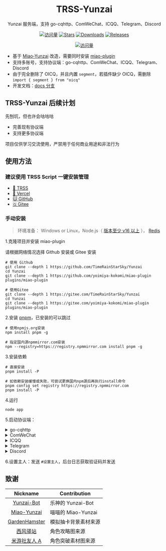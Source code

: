 <div align="center">

# TRSS-Yunzai

Yunzai 服务端，支持 go-cqhttp、ComWeChat、ICQQ、Telegram、Discord

[![访问量](https://visitor-badge.glitch.me/badge?page_id=TimeRainStarSky.Yunzai&right_color=red&left_text=访%20问%20量)](https://github.com/TimeRainStarSky/Yunzai)
[![Stars](https://img.shields.io/github/stars/TimeRainStarSky/Yunzai?color=yellow&label=收藏)](../../stargazers)
[![Downloads](https://img.shields.io/github/downloads/TimeRainStarSky/Yunzai/total?color=blue&label=下载)](../../archive/main.tar.gz)
[![Releases](https://img.shields.io/github/v/release/TimeRainStarSky/Yunzai?color=green&label=发行版)](../../releases/latest)

[![访问量](https://profile-counter.glitch.me/TimeRainStarSky-Yunzai/count.svg)](https://github.com/TimeRainStarSky/Yunzai)

</div>

- 基于 [Miao-Yunzai](../../../../yoimiya-kokomi/Miao-Yunzai) 改造，需要同时安装 [miao-plugin](../../../../yoimiya-kokomi/miao-plugin)
- 支持多账号，支持协议端：go-cqhttp、ComWeChat、ICQQ、Telegram、Discord
- 由于完全删除了 OICQ，并且内置 `segment`，若插件缺少 OICQ，需删除 `import { segment } from "oicq"`
- 开发文档：[docs 分支](../../tree/docs)

## TRSS-Yunzai 后续计划

先刨坑，但也许会咕咕咕

- 完善现有协议端
- 支持更多协议端

项目仅供学习交流使用，严禁用于任何商业用途和非法行为

## 使用方法

### 建议使用 TRSS Script 一键安装管理

- [🌌 TRSS](https://TRSS.me)
- [🔼 Vercel](https://TRSS-Script.Vercel.app)
- [🐱 GitHub](https://TimeRainStarSky.GitHub.io/TRSS_Script)
- [🇬 Gitee](https://Gitee.com/TimeRainStarSky/TRSS_Script)

### 手动安装

> 环境准备： Windows or Linux，Node.js（ [版本至少 v16 以上](http://nodejs.cn/download) ）， [Redis](https://redis.io/docs/getting-started/installation)

1.克隆项目并安装 miao-plugin

请根据网络情况选择 Github 安装或 Gitee 安装

```
# 使用 Github
git clone --depth 1 https://github.com/TimeRainStarSky/Yunzai
cd Yunzai
git clone --depth 1 https://github.com/yoimiya-kokomi/miao-plugin plugins/miao-plugin

# 使用Gitee
git clone --depth 1 https://gitee.com/TimeRainStarSky/Yunzai
cd Yunzai
git clone --depth 1 https://gitee.com/yoimiya-kokomi/miao-plugin plugins/miao-plugin
```

2.安装 [pnpm](https://pnpm.io/zh/installation)，已安装的可以跳过

```
# 使用npmjs.org安装
npm install pnpm -g

# 指定国内源npmmirror.com安装
npm --registry=https://registry.npmmirror.com install pnpm -g
```

3.安装依赖

```
# 直接安装
pnpm install -P

# 如依赖安装缓慢或失败，可尝试更换国内npm源后再执行install命令
pnpm config set registry https://registry.npmmirror.com
pnpm install -P
```

4.运行

```
node app
```

5.启动协议端：

<details><summary>go-cqhttp</summary>

下载运行 [go-cqhttp](https://docs.go-cqhttp.org)，选择反向 WebSocket，修改 `config.yml`，以下为必改项：

```
uin: 账号
password: '密码'
post-format: array
universal: ws://localhost:2536/go-cqhttp
```

</details>

<details><summary>ComWeChat</summary>

下载运行 [ComWeChat](https://justundertaker.github.io/ComWeChatBotClient)，修改 `.env`，以下为必改项：

```
websocekt_type = "Backward"
websocket_url = ["ws://localhost:2536/ComWeChat"]
```

</details>

<details><summary>ICQQ</summary>

[TRSS-Yunzai ICQQ Plugin](../../../Yunzai-ICQQ-Plugin)

</details>

<details><summary>Telegram</summary>

[TRSS-Yunzai Telegram Plugin](../../../Yunzai-Telegram-Plugin)

</details>

<details><summary>Discord</summary>

[TRSS-Yunzai Discord Plugin](../../../Yunzai-Discord-Plugin)

</details>

6.设置主人：发送 `#设置主人`，后台日志获取验证码并发送

## 致谢

|                           Nickname                            | Contribution         |
| :-----------------------------------------------------------: | -------------------- |
|         [Yunzai-Bot](../../../../Le-niao/Yunzai-Bot)          | 乐神的 Yunzai-Bot    |
|     [Miao-Yunzai](../../../../yoimiya-kokomi/Miao-Yunzai)     | 喵喵的 Miao-Yunzai   |
| [GardenHamster](https://github.com/GardenHamster/GenshinPray) | 模拟抽卡背景素材来源 |
|    [西风驿站](https://bbs.mihoyo.com/ys/collection/839181)    | 角色攻略图来源       |
|  [米游社友人 A](https://bbs.mihoyo.com/ys/collection/428421)  | 角色突破素材图来源   |